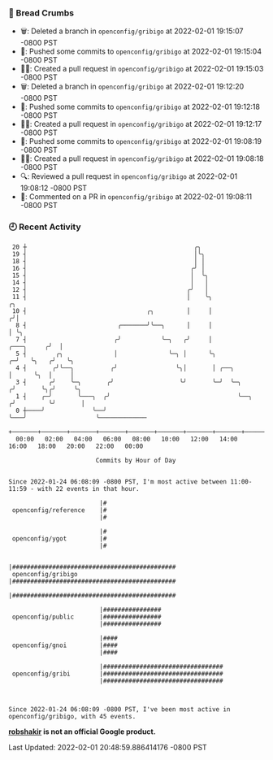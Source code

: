 ### 🍞 Bread Crumbs

 * 🗑: Deleted a branch in `openconfig/gribigo` at 2022-02-01 19:15:07 -0800 PST
 * 🚢: Pushed some commits to `openconfig/gribigo` at 2022-02-01 19:15:04 -0800 PST
 * ✍🏼: Created a pull request in `openconfig/gribigo` at 2022-02-01 19:15:03 -0800 PST
 * 🗑: Deleted a branch in `openconfig/gribigo` at 2022-02-01 19:12:20 -0800 PST
 * 🚢: Pushed some commits to `openconfig/gribigo` at 2022-02-01 19:12:18 -0800 PST
 * ✍🏼: Created a pull request in `openconfig/gribigo` at 2022-02-01 19:12:17 -0800 PST
 * 🚢: Pushed some commits to `openconfig/gribigo` at 2022-02-01 19:08:19 -0800 PST
 * ✍🏼: Created a pull request in `openconfig/gribigo` at 2022-02-01 19:08:18 -0800 PST
 * 🔍: Reviewed a pull request in  `openconfig/gribigo` at 2022-02-01 19:08:12 -0800 PST
 * 💬: Commented on a PR in  `openconfig/gribigo` at 2022-02-01 19:08:11 -0800 PST

### 🕘 Recent Activity
```
 20 ┼                                              ╭╮
 19 ┤                                              │╰╮
 18 ┤                                              │ │
 16 ┤                                             ╭╯ │
 15 ┤                                             │  ╰╮
 14 ┤                                             │   │
 12 ┤                                            ╭╯   │
 11 ┤                                            │    ╰╮                              ╭╮
 10 ┤                                 ╭╮         │     │                             ╭╯│
  8 ┤                         ╭───────╯╰──╮      │     │                             │ ╰╮
  7 ┤                        ╭╯           ╰─╮   ╭╯     │                  ╭───╮     ╭╯  │
  5 ┤        ╭╮              │              ╰─╮ │      ╰╮               ╭─╯   ╰╮   ╭╯   ╰╮
  4 ┤       ╭╯╰──╮          ╭╯                ╰╮│       │ ╭──╮          │      ╰╮  │     │
  3 ┤      ╭╯    ╰─╮       ╭╯                  ╰╯       ╰─╯  ╰─╮       ╭╯       ╰╮╭╯     ╰╮
  1 ┤    ╭─╯       ╰───╮  ╭╯                                   ╰──╮   ╭╯         ╰╯       │
  0 ┼────╯             ╰──╯                                       ╰───╯                   ╰─────────────
    +───────+───────+───────+───────+───────+───────+───────+───────+───────+───────+───────+───────+────
  00:00   02:00   04:00   06:00   08:00   10:00   12:00   14:00   16:00   18:00   20:00   22:00   00:00   

						Commits by Hour of Day


Since 2022-01-24 06:08:09 -0800 PST, I'm most active between 11:00-11:59 - with 22 events in that hour.

```



```
                         |#
 openconfig/reference    |#
                         |#

                         |#
 openconfig/ygot         |#
                         |#

                         |#############################################
 openconfig/gribigo      |#############################################
                         |#############################################

                         |################
 openconfig/public       |################
                         |################

                         |####
 openconfig/gnoi         |####
                         |####

                         |#################################
 openconfig/gribi        |#################################
                         |#################################



Since 2022-01-24 06:08:09 -0800 PST, I've been most active in openconfig/gribigo, with 45 events.

```
**[robshakir](mailto:robjs@google.com) is not an official Google product.**  


Last Updated: 2022-02-01 20:48:59.886414176 -0800 PST
